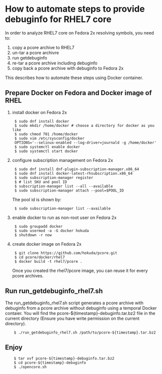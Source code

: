 # How to automate steps to provide debuginfo for RHEL7 core


In order to analyze RHEL7 core on Fedora 2x resolving symbols, you need to:

1. copy a pcore archive to RHEL7
1. un-tar a pcore archivre
1. run getdebuginfo
1. re-tar a pcore archive including debuginfo
1. copy back a pcore archive with debuginfo to Fedora 2x

This describes how to automate these steps using Docker container.

## Prepare Docker on Fedora and Docker image of RHEL

1. install docker on Fedora 2x

        $ sudo dnf install docker
        $ sudo mkdir /home/docker # choose a directory for docker as you like
        $ sudo chmod 701 /home/docker
        $ sudo vim /etc/sysconfig/docker
        OPTIONS='--selinux-enabled --log-driver=journald -g /home/docker'
        $ sudo systemctl enable docker
        $ sudo systemctl start docker

1. configure subscription management on Fedora 2x

        $ sudo dnf install dnf-plugin-subscription-manager.x86_64
        $ sudo dnf install docker-latest-rhsubscription.x86_64
        $ sudo subscription-manager register
        $ # list SKU and pool ID
        $ subscription-manager list --all --available
        $ sudo subscription-manager attach --pool=$POOL_ID

      The pool id is shown by:

        $ sudo subscription-manager list --available

1. enable docker to run as non-root user on Fedora 2x

        $ sudo groupadd docker
        $ sudo usermod -a -G docker hokuda
        $ shutdown -r now

1. create docker image on Fedora 2x

        $ git clone https://github.com/hokuda/pcore.git
        $ cd pcore/docker/rhel7
        $ docker build -t rhel7/pcore .

   Once you created the rhel7/pcore image, you can reuse it for every pcore archives.

## Run run_getdebuginfo_rhel7.sh

   The run_getdebuginfo_rhel7.sh script generates a pcore archive with debuginfo from a pcore archive without debuginfo using a temporal Docker contaier. You will find the pcore-${timestamp}-debuginfo.tar.bz2 file in the current directory (Ensure you have write permission on the current directory).

        $ ./run_getdebuginfo_rhel7.sh /path/to/pcore-${timestamp}.tar.bz2

## Enjoy

        $ tar xvf pcore-${timestamp}-debuginfo.tar.bz2
        $ cd pcore-${timestamp}-debuginfo
        $ ./opencore.sh
        